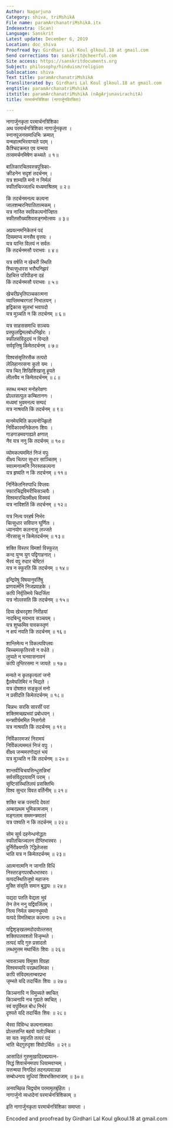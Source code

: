 ```yaml
---
Author: Nagarjuna
Category: shiva, triMshikA
File name: paramArchanatriMshikA.itx
Indexextra: (Scan)
Language: Sanskrit
Latest update: December 6, 2019
Location: doc_shiva
Proofread by: Girdhari Lal Koul glkoul.18 at gmail.com
Send corrections to: sanskrit@cheerful.com
Site access: https://sanskritdocuments.org
Subject: philosophy/hinduism/religion
Sublocation: shiva
Text title: paramArchanatriMshikA
Transliterated by: Girdhari Lal Koul glkoul.18 at gmail.com
engtitle: paramArchanatriMshikA
itxtitle: paramArchanatriMshikA (nAgArjunavirachitA)
title: परमार्चनत्रिंशिका (नागार्जुनविरचिता)

---
```

  
 नागार्जुनकृता परमार्चनत्रिंशिका   
अथ परमार्चनत्रिंशिका नागार्जुनकृता ।  
स्नानपूजनसमाधिभिः क्रमात्  
     यन्महात्मभिरवाप्यते पदम् ।  
कैश्चिदक्रमत एव यन्मया  
     तत्समर्चनमिषेण कथ्यते ॥ १॥  
  
बालिकारचितवस्त्रपुत्रिका-  
     क्रीडनेन सदृशं तदर्चनम् ।  
यत्र शाम्यति मनो न निर्मलं  
     स्फीतचिज्जलधि मध्यमाश्रितम् ॥ २॥  
  
किं तदर्चनमनल्प कल्पना  
     जालशम्बरनिपातितात्मकम् ।  
यत्र नास्ति स्वविकल्पनोज्ज्ञितः  
     स्फीतसौख्यशिवसङ्गमोत्सवः ॥ ३॥  
  
अप्रयत्नमनिकेतनं पदं  
     दिव्यमाप्य मनसैव वृत्तयः ।  
यत्र यान्ति विलयं न सर्वतः  
     किं तदर्चनमसौ पराभवः ॥ ४॥  
  
यत्र वर्षति न खेचरी स्थिति  
श्चित्सुधारस भरौघनिझरं  
देहचित्त परिपीडना दहं  
     किं तदर्चनमसौ पराभवः ॥ ५॥  
  
खेचरीप्रभृतिपञ्चकात्मना  
     व्याप्तिमम्बरगतां निभालयन् ।  
हृद्विकास सुलभां भवापदो  
     यत्र मुञ्चति न किं तदर्चनम् ॥ ६॥  
  
यत्र साहससमाधि सञ्चयः  
     प्रस्फुलद्विमलबोधनिर्झरः ।  
स्फीतसंविदुदयं न विन्दते  
     सर्ववृत्तिषु किमेतदर्चनम् ॥ ७॥  
  
विश्वसंसृतिरसैक तत्परो  
     लेलिहानरसना कुतो यमः ।  
यत्र चित् शिखिशिखासु हूयते  
     लीलयैव न किमेतदर्चनम् ॥ ८॥  
  
स्तब्ध मन्थर मनोहरेक्षणः  
     प्रोल्लसत्पुल कम्बिताननः ।  
मध्यमां भुवमनल्प सम्पदं  
     यत्र नाश्रयति किं तदर्चनम् ॥ ९॥  
  
मानमेयमिति कल्पनोज्झितो  
     निर्विकारमनिकेतनः शिवः ।  
गाडगाडमवगाह्यते क्षणात्  
     नैव यत्र ननु किं तदर्चनम् ॥ १०॥  
  
व्योमकल्पममितं निजं वपुः  
     वीक्ष्य चित्पर सुधार साञ्चितम् ।  
स्वात्मनात्मनि निरस्तकल्पना  
     यत्र हृष्यति न किं तदर्चनम् ॥ ११॥  
  
निर्निकेतनिरुपाधि विप्लवः  
     स्फारचिद्रविमरीचिसञ्चयैः ।  
विश्वमारचितमीक्ष्य विस्मयं  
     यत्र नाविशतिं किं तदर्चनम् ॥ १२॥  
  
यत्र नित्य परहर्ष निर्भरः  
     चित्सुधार सविपान घूर्णितः ।  
ध्यानयोग कलनासु लज्जते  
     नीरसासु न किमेतदर्चनम् ॥ १३॥  
  
शक्ति विस्तर विमर्शा विस्फुरत्  
     कन्द युग्म युग पद्विगाहनात् ।  
भैरवं वपु रुदार चेष्टितं  
     यत्र न स्फुरति किं तदर्चनम् ॥ १४॥  
  
इन्द्रियेषु विषयानुवर्तिषु  
     प्राणवर्त्म॑नि निजप्रवाहके ।  
कापि निर्वृतिमये चिदर्जिता  
     यत्र नोल्लसति किं तदर्चनम् ॥ १५॥  
  
दिव्य खेचरदृशा निरीहयां  
     नादबिन्दु मयभाव सञ्चयम् ।  
यत्र शुष्कमिव पावकस्तृणं  
     न क्षयं नयति किं तदर्चनम् ॥ १६॥  
  
शान्तिमेत्य न विकल्पविप्लवः  
     चिच्चमत्कृतिरसो न वर्धते ।  
लुप्यते न घनवासनावनं  
     कापि तृप्तिरसमा न जायते ॥ १७॥  
  
मन्यते न कृतकृत्यतां जनो  
     द्वैतमेघतिमिरं न भिद्यते ।  
यत्र दोषशत सङ्कुलं मनो  
     न प्रसीदति किमेतदर्चनम् ॥ १८॥  
  
चिन्नभः सरसि सारसीं परां  
     शक्तिमच्छप्रभवां प्रबोधयन् ।  
मन्त्रवीर्यममित निसर्गतो  
     यत्र नाश्रयति किं तदर्चनम् ॥ १९॥  
  
निर्विकारमजरं निरामयं  
     निर्विकल्पममलं निजं वपुः ।  
वीक्ष्य जन्ममरणोद्यतं भयं  
     यत्र मुञ्चति न किं तदर्चनम् ॥ २०॥  
  
शान्तवीचिचयसिन्धुसन्निभां  
     सर्वसंविदुदयावनिं पराम् ।  
सृष्टिसंस्थितिलयं प्रसक्तिभिः  
     विश्व सुन्दर विवत वर्तिनीम् ॥ २१॥  
  
शक्ति चक्र परमादि देवतां  
     अम्बरप्रथम भूमिकामजाम् ।  
मङ्गलाम सममन्त्रमातरं  
     यत्र पश्यति न किं तदर्चनम् ॥ २२॥  
  
सोम सूर्य दहनेन्धनोद्धतः  
     स्फीतचित्ज्वलन दीप्तिभास्वरः ।  
दुर्निरीक्ष्यगति ?द्धितेजसा  
     भाति यत्र न किमेतदर्चनम् ॥ २३॥  
  
आत्मनात्मनि न जानति विधिं  
     निस्तरङ्गपरबौधभास्वरः ।  
यत्पदस्थितिजुषो महाजनः  
     मुक्ति संसृति समान बुद्धयः ॥ २४॥  
  
यद्यदा पतति वेद्यता भुवं  
     तेन तेन ननु यद्विवर्जितम् ।  
नित्य निर्मल समानभूमयो  
     यत्पदे विमतिबाल कल्पनाः ॥ २५॥  
  
यद्विशृङ्खलमदोदयोल्लसत्  
     शक्तिपातवशतो विजृम्भते ।  
तत्पदं यदि गुरु प्रसादतो  
     लब्धमुत्तम मथार्चितः शिवः ॥ २६॥  
  
भावसञ्चय विमुक्त विग्रहा  
     विश्वमय्यपि परप्रथात्मिका ।  
कापि संविदमलाम्बरप्रभा  
     जृम्भते यदि तदार्चितः शिवः ॥ २७॥  
  
किञ्चनापि न विमुच्यते क्वचित्  
     किञ्चनापि नच गृह्यते क्वचित् ।  
स्वं वपुर्विमल बोध निर्भरं  
     दृश्यते यदि तदार्चितः शिवः ॥ २८॥  
  
भैरवा विविन्ध कल्पनात्मकाः  
     प्रोल्लसन्ति बहवो यतोऽम्बिका ।  
सा यतः स्फुरति तत्परं पदं  
     भाति चेद्गुरुदृशा शिवोऽर्चितः ॥ २९॥  
  
आसादितं गुरुमुखादिदमप्रयत्न-  
     सिद्धं शिवार्चनमपाप धियामवाप्यम् ।  
यत्तन्मया निगदितं तदनल्पवाञ्छा  
     सम्बोधनाय सुधियां शिवभक्तिभाजाम् ॥ ३०॥  
  
अनवच्छिन्न चिद्व्योम परमामृतबृंहितः ।  
नागार्जुनो व्यधादेनां परमार्चनत्रिंशिकाम् ॥  
  
इति नागार्जुनकृता परमार्चनत्रिंशिका समाप्ता ।  
  
  
Encoded and proofread by Girdhari Lal Koul glkoul.18 at gmail.com  
  
